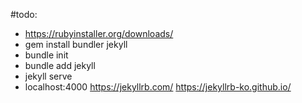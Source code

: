#todo:
* https://rubyinstaller.org/downloads/
* gem install bundler jekyll
* bundle init
* bundle add jekyll
* jekyll serve
* localhost:4000
https://jekyllrb.com/
https://jekyllrb-ko.github.io/
